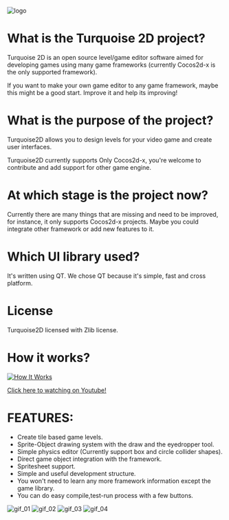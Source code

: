 ![logo](https://img.itch.zone/aW1hZ2UvNjcwMzAvMzA0MTM2LnBuZw==/original/RlHVlm.png)

# What is the Turquoise 2D project?

Turquoise 2D is an open source level/game editor software aimed for developing games using many game frameworks (currently Cocos2d-x is the only supported framework). 

If you want to make your own game editor to any game framework,  maybe this might be a good start. Improve it and help its improving!

# What is the purpose of the project?
Turquoise2D allows you to design levels for your video game and create user interfaces. 

Turquoise2D currently supports Only Cocos2d-x, you're welcome to contribute and add support for other game engine.

# At which stage is the project now?
Currently there are many things that are missing and need to be improved, for instance, it only supports Cocos2d-x projects. Maybe you could integrate other framework or add new features to it.

# Which UI library used?
It's written using QT. We chose QT because it's simple, fast and cross platform.

# License
Turquoise2D licensed with Zlib license. 

# How it works?

[![How It Works](https://img.youtube.com/vi/76ieIQAVkjw/0.jpg)](https://www.youtube.com/watch?v=76ieIQAVkjw)

[Click here to watching on Youtube!](https://www.youtube.com/watch?v=76ieIQAVkjw)


# FEATURES:

* Create tile based game levels.
* Sprite-Object drawing system with the draw and the eyedropper tool.
* Simple physics editor (Currently support box and circle collider shapes).
* Direct game object integration with the framework.
* Spritesheet support.
* Simple and useful development structure.
* You won't need to learn any more framework information except the game library.
* You can do easy compile,test-run process with a few buttons.


![gif_01](https://img.itch.zone/aW1hZ2UvNjcwMzAvMzA0MTQ4LmdpZg==/347x500/g4lPtF.gif)
![gif_02](https://img.itch.zone/aW1hZ2UvNjcwMzAvMzA0MTQ2LmdpZg==/347x500/VBaSOK.gif)
![gif_03](https://img.itch.zone/aW1hZ2UvNjcwMzAvMzA0MTQ3LmdpZg==/347x500/egnBfK.gif)
![gif_04](https://img.itch.zone/aW1hZ2UvNjcwMzAvMzA0MTQ5LmdpZg==/347x500/gnzO1C.gif)
